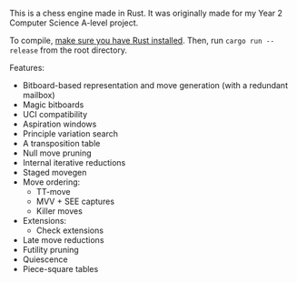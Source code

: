 This is a chess engine made in Rust. It was originally made for my Year 2 Computer Science A-level project.

To compile, [make sure you have Rust installed](https://rustup.rs). Then, run `cargo run --release` from the root directory.

Features:
- Bitboard-based representation and move generation (with a redundant mailbox)
- Magic bitboards
- UCI compatibility
- Aspiration windows
- Principle variation search
- A transposition table
- Null move pruning
- Internal iterative reductions
- Staged movegen
- Move ordering:
  - TT-move
  - MVV + SEE captures
  - Killer moves
- Extensions:
  - Check extensions
- Late move reductions
- Futility pruning
- Quiescence
- Piece-square tables
